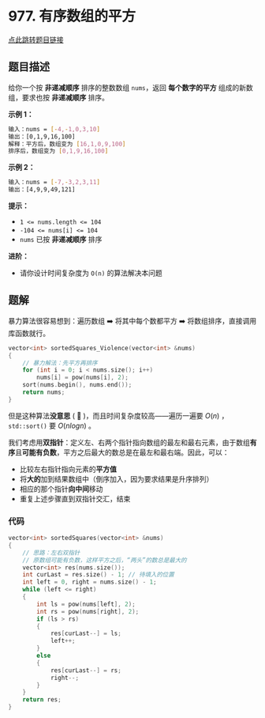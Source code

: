 # 977. 有序数组的平方

[点此跳转题目链接](https://leetcode.cn/problems/squares-of-a-sorted-array/description/)

## 题目描述

给你一个按 **非递减顺序** 排序的整数数组 `nums`，返回 **每个数字的平方** 组成的新数组，要求也按 **非递减顺序** 排序。



**示例 1：**

```sh
输入：nums = [-4,-1,0,3,10]
输出：[0,1,9,16,100]
解释：平方后，数组变为 [16,1,0,9,100]
排序后，数组变为 [0,1,9,16,100]
```

**示例 2：**

```sh
输入：nums = [-7,-3,2,3,11]
输出：[4,9,9,49,121]
```

 

**提示：**

- `1 <= nums.length <= 104`
- `-104 <= nums[i] <= 104`
- `nums` 已按 **非递减顺序** 排序

 

**进阶：**

- 请你设计时间复杂度为 `O(n)` 的算法解决本问题



## 题解

暴力算法很容易想到：遍历数组 :arrow_right: 将其中每个数都平方 :arrow_right: 将数组排序，直接调用库函数就行。

```cpp 
vector<int> sortedSquares_Violence(vector<int> &nums)
{
    // 暴力解法：先平方再排序
    for (int i = 0; i < nums.size(); i++)
        nums[i] = pow(nums[i], 2);
    sort(nums.begin(), nums.end());
    return nums;
}
```

但是这种算法**没意思** ( :dog: )，而且时间复杂度较高——遍历一遍要 $O(n)$ ， `std::sort()` 要 $O(n log{n})$ 。

我们考虑用**双指针**：定义左、右两个指针指向数组的最左和最右元素，由于数组**有序**且**可能有负数**，平方之后最大的数总是在最左和最右端。因此，可以：

- 比较左右指针指向元素的**平方值**
- 将**大的**加到结果数组中（倒序加入，因为要求结果是升序排列）
- 相应的那个指针**向中间**移动
- 重复上述步骤直到双指针交汇，结束

### 代码

```cpp
vector<int> sortedSquares(vector<int> &nums)
{
    // 思路：左右双指针
    // 原数组可能有负数，这样平方之后，“两头”的数总是最大的
    vector<int> res(nums.size());
    int curLast = res.size() - 1; // 待填入的位置
    int left = 0, right = nums.size() - 1;
    while (left <= right)
    {
        int ls = pow(nums[left], 2);
        int rs = pow(nums[right], 2);
        if (ls > rs)
        {
            res[curLast--] = ls;
            left++;
        }
        else
        {
            res[curLast--] = rs;
            right--;
        }
    }
    return res;
}
```


